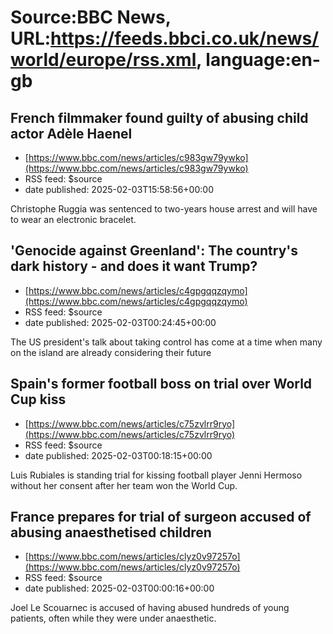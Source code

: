 # Source:BBC News, URL:https://feeds.bbci.co.uk/news/world/europe/rss.xml, language:en-gb

## French filmmaker found guilty of abusing child actor Adèle Haenel
 - [https://www.bbc.com/news/articles/c983gw79ywko](https://www.bbc.com/news/articles/c983gw79ywko)
 - RSS feed: $source
 - date published: 2025-02-03T15:58:56+00:00

Christophe Ruggia was sentenced to two-years house arrest and will have to wear an electronic bracelet.

## 'Genocide against Greenland': The country's dark history - and does it want Trump?
 - [https://www.bbc.com/news/articles/c4gpgqqzqymo](https://www.bbc.com/news/articles/c4gpgqqzqymo)
 - RSS feed: $source
 - date published: 2025-02-03T00:24:45+00:00

The US president's talk about taking control has come at a time when many on the island are already considering their future

## Spain's former football boss on trial over World Cup kiss
 - [https://www.bbc.com/news/articles/c75zvlrr9ryo](https://www.bbc.com/news/articles/c75zvlrr9ryo)
 - RSS feed: $source
 - date published: 2025-02-03T00:18:15+00:00

Luis Rubiales is standing trial for kissing football player Jenni Hermoso without her consent after her team won the World Cup.

## France prepares for trial of surgeon accused of abusing anaesthetised children
 - [https://www.bbc.com/news/articles/clyz0v97257o](https://www.bbc.com/news/articles/clyz0v97257o)
 - RSS feed: $source
 - date published: 2025-02-03T00:00:16+00:00

Joel Le Scouarnec is accused of having abused hundreds of young patients, often while they were under anaesthetic.

